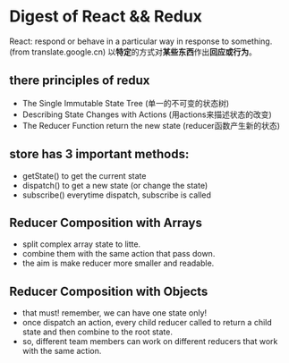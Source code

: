 # Digest of React && Redux

React: respond or behave in a particular way in response to something. (from translate.google.cn)
以**特定**的方式对**某些东西**作出**回应或行为**。

## there principles of redux

* The Single Immutable State Tree (单一的不可变的状态树)
* Describing State Changes with Actions (用actions来描述状态的改变)
* The Reducer Function return the new state (reducer函数产生新的状态)

## store has 3 important methods:

* getState() to get the current state
* dispatch() to get a new state (or change the state)
* subscribe() everytime dispatch, subscribe is called

## Reducer Composition with Arrays

* split complex array state to litte.
* combine them with the same action that pass down.
* the aim is make reducer more smaller and readable.

##  Reducer Composition with Objects

* that must! remember, we can have one state only!
* once dispatch an action, every child reducer called to return a child state and then combine to the root state.
* so, different team members can work on different reducers that work with the same action.